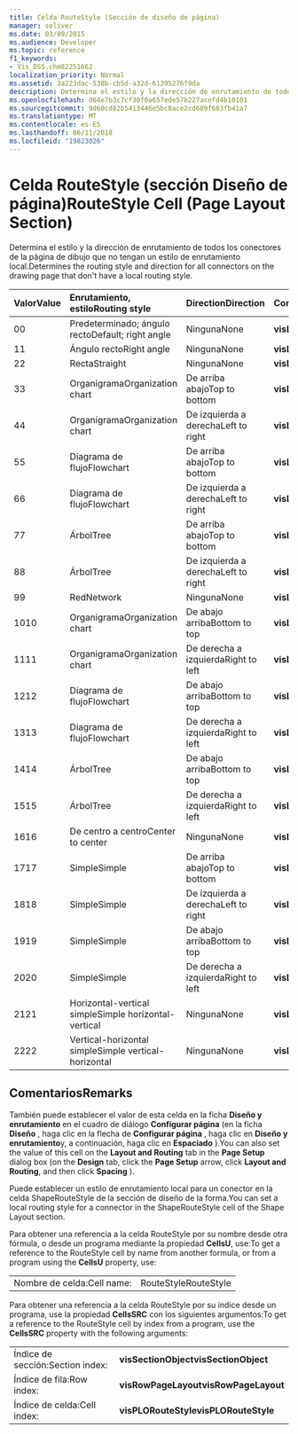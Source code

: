 ```yaml
---
title: Celda RouteStyle (Sección de diseño de página)
manager: soliver
ms.date: 03/09/2015
ms.audience: Developer
ms.topic: reference
f1_keywords:
- Vis_DSS.chm82251662
localization_priority: Normal
ms.assetid: 3a223dac-538b-cb5d-a32d-61395276f9da
description: Determina el estilo y la dirección de enrutamiento de todos los conectores de la página de dibujo que no tengan un estilo de enrutamiento local.
ms.openlocfilehash: d64e7b3c7cf30f0a657ede57b227acefd4b10101
ms.sourcegitcommit: 9d60cd82b5413446e5bc8ace2cd689f683fb41a7
ms.translationtype: MT
ms.contentlocale: es-ES
ms.lasthandoff: 06/11/2018
ms.locfileid: "19823026"
---
```

# <a name="routestyle-cell-page-layout-section"></a><span data-ttu-id="e13a3-103">Celda RouteStyle (sección Diseño de página)</span><span class="sxs-lookup"><span data-stu-id="e13a3-103">RouteStyle Cell (Page Layout Section)</span></span>

<span data-ttu-id="e13a3-104">Determina el estilo y la dirección de enrutamiento de todos los conectores de la página de dibujo que no tengan un estilo de enrutamiento local.</span><span class="sxs-lookup"><span data-stu-id="e13a3-104">Determines the routing style and direction for all connectors on the drawing page that don't have a local routing style.</span></span>
  
|<span data-ttu-id="e13a3-105">**Valor**</span><span class="sxs-lookup"><span data-stu-id="e13a3-105">**Value**</span></span>|<span data-ttu-id="e13a3-106">**Enrutamiento, estilo**</span><span class="sxs-lookup"><span data-stu-id="e13a3-106">**Routing style**</span></span>|<span data-ttu-id="e13a3-107">**Direction**</span><span class="sxs-lookup"><span data-stu-id="e13a3-107">**Direction**</span></span>|<span data-ttu-id="e13a3-108">**Constante de automatización**</span><span class="sxs-lookup"><span data-stu-id="e13a3-108">**Automation constant**</span></span>|
|:-----|:-----|:-----|:-----|
|<span data-ttu-id="e13a3-109">0</span><span class="sxs-lookup"><span data-stu-id="e13a3-109">0</span></span>  <br/> |<span data-ttu-id="e13a3-110">Predeterminado; ángulo recto</span><span class="sxs-lookup"><span data-stu-id="e13a3-110">Default; right angle</span></span>  <br/> |<span data-ttu-id="e13a3-111">Ninguna</span><span class="sxs-lookup"><span data-stu-id="e13a3-111">None</span></span>  <br/> |<span data-ttu-id="e13a3-112">**visLORouteDefault**</span><span class="sxs-lookup"><span data-stu-id="e13a3-112">**visLORouteDefault**</span></span> <br/> |
|<span data-ttu-id="e13a3-113">1</span><span class="sxs-lookup"><span data-stu-id="e13a3-113">1</span></span>  <br/> |<span data-ttu-id="e13a3-114">Ángulo recto</span><span class="sxs-lookup"><span data-stu-id="e13a3-114">Right angle</span></span>  <br/> |<span data-ttu-id="e13a3-115">Ninguna</span><span class="sxs-lookup"><span data-stu-id="e13a3-115">None</span></span>  <br/> |<span data-ttu-id="e13a3-116">**visLORouteRightAngle**</span><span class="sxs-lookup"><span data-stu-id="e13a3-116">**visLORouteRightAngle**</span></span> <br/> |
|<span data-ttu-id="e13a3-117">2</span><span class="sxs-lookup"><span data-stu-id="e13a3-117">2</span></span>  <br/> |<span data-ttu-id="e13a3-118">Recta</span><span class="sxs-lookup"><span data-stu-id="e13a3-118">Straight</span></span>  <br/> |<span data-ttu-id="e13a3-119">Ninguna</span><span class="sxs-lookup"><span data-stu-id="e13a3-119">None</span></span>  <br/> |<span data-ttu-id="e13a3-120">**visLORouteStraight**</span><span class="sxs-lookup"><span data-stu-id="e13a3-120">**visLORouteStraight**</span></span> <br/> |
|<span data-ttu-id="e13a3-121">3</span><span class="sxs-lookup"><span data-stu-id="e13a3-121">3</span></span>  <br/> |<span data-ttu-id="e13a3-122">Organigrama</span><span class="sxs-lookup"><span data-stu-id="e13a3-122">Organization chart</span></span>  <br/> |<span data-ttu-id="e13a3-123">De arriba abajo</span><span class="sxs-lookup"><span data-stu-id="e13a3-123">Top to bottom</span></span>  <br/> |<span data-ttu-id="e13a3-124">**visLORouteOrgChartNS**</span><span class="sxs-lookup"><span data-stu-id="e13a3-124">**visLORouteOrgChartNS**</span></span> <br/> |
|<span data-ttu-id="e13a3-125">4</span><span class="sxs-lookup"><span data-stu-id="e13a3-125">4</span></span>  <br/> |<span data-ttu-id="e13a3-126">Organigrama</span><span class="sxs-lookup"><span data-stu-id="e13a3-126">Organization chart</span></span>  <br/> |<span data-ttu-id="e13a3-127">De izquierda a derecha</span><span class="sxs-lookup"><span data-stu-id="e13a3-127">Left to right</span></span>  <br/> |<span data-ttu-id="e13a3-128">**visLORouteOrgChartWE**</span><span class="sxs-lookup"><span data-stu-id="e13a3-128">**visLORouteOrgChartWE**</span></span> <br/> |
|<span data-ttu-id="e13a3-129">5</span><span class="sxs-lookup"><span data-stu-id="e13a3-129">5</span></span>  <br/> |<span data-ttu-id="e13a3-130">Diagrama de flujo</span><span class="sxs-lookup"><span data-stu-id="e13a3-130">Flowchart</span></span>  <br/> |<span data-ttu-id="e13a3-131">De arriba abajo</span><span class="sxs-lookup"><span data-stu-id="e13a3-131">Top to bottom</span></span>  <br/> |<span data-ttu-id="e13a3-132">**visLORouteFlowchartNS**</span><span class="sxs-lookup"><span data-stu-id="e13a3-132">**visLORouteFlowchartNS**</span></span> <br/> |
|<span data-ttu-id="e13a3-133">6</span><span class="sxs-lookup"><span data-stu-id="e13a3-133">6</span></span>  <br/> |<span data-ttu-id="e13a3-134">Diagrama de flujo</span><span class="sxs-lookup"><span data-stu-id="e13a3-134">Flowchart</span></span>  <br/> |<span data-ttu-id="e13a3-135">De izquierda a derecha</span><span class="sxs-lookup"><span data-stu-id="e13a3-135">Left to right</span></span>  <br/> |<span data-ttu-id="e13a3-136">**visLORouteFlowchartWE**</span><span class="sxs-lookup"><span data-stu-id="e13a3-136">**visLORouteFlowchartWE**</span></span> <br/> |
|<span data-ttu-id="e13a3-137">7</span><span class="sxs-lookup"><span data-stu-id="e13a3-137">7</span></span>  <br/> |<span data-ttu-id="e13a3-138">Árbol</span><span class="sxs-lookup"><span data-stu-id="e13a3-138">Tree</span></span>  <br/> |<span data-ttu-id="e13a3-139">De arriba abajo</span><span class="sxs-lookup"><span data-stu-id="e13a3-139">Top to bottom</span></span>  <br/> |<span data-ttu-id="e13a3-140">**visLORouteTreeNS**</span><span class="sxs-lookup"><span data-stu-id="e13a3-140">**visLORouteTreeNS**</span></span> <br/> |
|<span data-ttu-id="e13a3-141">8</span><span class="sxs-lookup"><span data-stu-id="e13a3-141">8</span></span>  <br/> |<span data-ttu-id="e13a3-142">Árbol</span><span class="sxs-lookup"><span data-stu-id="e13a3-142">Tree</span></span>  <br/> |<span data-ttu-id="e13a3-143">De izquierda a derecha</span><span class="sxs-lookup"><span data-stu-id="e13a3-143">Left to right</span></span>  <br/> |<span data-ttu-id="e13a3-144">**visLORouteTreeWE**</span><span class="sxs-lookup"><span data-stu-id="e13a3-144">**visLORouteTreeWE**</span></span> <br/> |
|<span data-ttu-id="e13a3-145">9</span><span class="sxs-lookup"><span data-stu-id="e13a3-145">9</span></span>  <br/> |<span data-ttu-id="e13a3-146">Red</span><span class="sxs-lookup"><span data-stu-id="e13a3-146">Network</span></span>  <br/> |<span data-ttu-id="e13a3-147">Ninguna</span><span class="sxs-lookup"><span data-stu-id="e13a3-147">None</span></span>  <br/> |<span data-ttu-id="e13a3-148">**visLORouteNetwork**</span><span class="sxs-lookup"><span data-stu-id="e13a3-148">**visLORouteNetwork**</span></span> <br/> |
|<span data-ttu-id="e13a3-149">10</span><span class="sxs-lookup"><span data-stu-id="e13a3-149">10</span></span>  <br/> |<span data-ttu-id="e13a3-150">Organigrama</span><span class="sxs-lookup"><span data-stu-id="e13a3-150">Organization chart</span></span>  <br/> |<span data-ttu-id="e13a3-151">De abajo arriba</span><span class="sxs-lookup"><span data-stu-id="e13a3-151">Bottom to top</span></span>  <br/> |<span data-ttu-id="e13a3-152">**visLORouteOrgChartSN**</span><span class="sxs-lookup"><span data-stu-id="e13a3-152">**visLORouteOrgChartSN**</span></span> <br/> |
|<span data-ttu-id="e13a3-153">11</span><span class="sxs-lookup"><span data-stu-id="e13a3-153">11</span></span>  <br/> |<span data-ttu-id="e13a3-154">Organigrama</span><span class="sxs-lookup"><span data-stu-id="e13a3-154">Organization chart</span></span>  <br/> |<span data-ttu-id="e13a3-155">De derecha a izquierda</span><span class="sxs-lookup"><span data-stu-id="e13a3-155">Right to left</span></span>  <br/> |<span data-ttu-id="e13a3-156">**visLORouteOrgChartEW**</span><span class="sxs-lookup"><span data-stu-id="e13a3-156">**visLORouteOrgChartEW**</span></span> <br/> |
|<span data-ttu-id="e13a3-157">12</span><span class="sxs-lookup"><span data-stu-id="e13a3-157">12</span></span>  <br/> |<span data-ttu-id="e13a3-158">Diagrama de flujo</span><span class="sxs-lookup"><span data-stu-id="e13a3-158">Flowchart</span></span>  <br/> |<span data-ttu-id="e13a3-159">De abajo arriba</span><span class="sxs-lookup"><span data-stu-id="e13a3-159">Bottom to top</span></span>  <br/> |<span data-ttu-id="e13a3-160">**visLORouteFlowchartSN**</span><span class="sxs-lookup"><span data-stu-id="e13a3-160">**visLORouteFlowchartSN**</span></span> <br/> |
|<span data-ttu-id="e13a3-161">13</span><span class="sxs-lookup"><span data-stu-id="e13a3-161">13</span></span>  <br/> |<span data-ttu-id="e13a3-162">Diagrama de flujo</span><span class="sxs-lookup"><span data-stu-id="e13a3-162">Flowchart</span></span>  <br/> |<span data-ttu-id="e13a3-163">De derecha a izquierda</span><span class="sxs-lookup"><span data-stu-id="e13a3-163">Right to left</span></span>  <br/> |<span data-ttu-id="e13a3-164">**visLORouteFlowchartEW**</span><span class="sxs-lookup"><span data-stu-id="e13a3-164">**visLORouteFlowchartEW**</span></span> <br/> |
|<span data-ttu-id="e13a3-165">14</span><span class="sxs-lookup"><span data-stu-id="e13a3-165">14</span></span>  <br/> |<span data-ttu-id="e13a3-166">Árbol</span><span class="sxs-lookup"><span data-stu-id="e13a3-166">Tree</span></span>  <br/> |<span data-ttu-id="e13a3-167">De abajo arriba</span><span class="sxs-lookup"><span data-stu-id="e13a3-167">Bottom to top</span></span>  <br/> |<span data-ttu-id="e13a3-168">**visLORouteTreeSN**</span><span class="sxs-lookup"><span data-stu-id="e13a3-168">**visLORouteTreeSN**</span></span> <br/> |
|<span data-ttu-id="e13a3-169">15</span><span class="sxs-lookup"><span data-stu-id="e13a3-169">15</span></span>  <br/> |<span data-ttu-id="e13a3-170">Árbol</span><span class="sxs-lookup"><span data-stu-id="e13a3-170">Tree</span></span>  <br/> |<span data-ttu-id="e13a3-171">De derecha a izquierda</span><span class="sxs-lookup"><span data-stu-id="e13a3-171">Right to left</span></span>  <br/> |<span data-ttu-id="e13a3-172">**visLORouteTreeEW**</span><span class="sxs-lookup"><span data-stu-id="e13a3-172">**visLORouteTreeEW**</span></span> <br/> |
|<span data-ttu-id="e13a3-173">16</span><span class="sxs-lookup"><span data-stu-id="e13a3-173">16</span></span>  <br/> |<span data-ttu-id="e13a3-174">De centro a centro</span><span class="sxs-lookup"><span data-stu-id="e13a3-174">Center to center</span></span>  <br/> |<span data-ttu-id="e13a3-175">Ninguna</span><span class="sxs-lookup"><span data-stu-id="e13a3-175">None</span></span>  <br/> |<span data-ttu-id="e13a3-176">**visLORouteCenterToCenter**</span><span class="sxs-lookup"><span data-stu-id="e13a3-176">**visLORouteCenterToCenter**</span></span> <br/> |
|<span data-ttu-id="e13a3-177">17</span><span class="sxs-lookup"><span data-stu-id="e13a3-177">17</span></span>  <br/> |<span data-ttu-id="e13a3-178">Simple</span><span class="sxs-lookup"><span data-stu-id="e13a3-178">Simple</span></span>  <br/> |<span data-ttu-id="e13a3-179">De arriba abajo</span><span class="sxs-lookup"><span data-stu-id="e13a3-179">Top to bottom</span></span>  <br/> |<span data-ttu-id="e13a3-180">**visLORouteSimpleNS**</span><span class="sxs-lookup"><span data-stu-id="e13a3-180">**visLORouteSimpleNS**</span></span> <br/> |
|<span data-ttu-id="e13a3-181">18</span><span class="sxs-lookup"><span data-stu-id="e13a3-181">18</span></span>  <br/> |<span data-ttu-id="e13a3-182">Simple</span><span class="sxs-lookup"><span data-stu-id="e13a3-182">Simple</span></span>  <br/> |<span data-ttu-id="e13a3-183">De izquierda a derecha</span><span class="sxs-lookup"><span data-stu-id="e13a3-183">Left to right</span></span>  <br/> |<span data-ttu-id="e13a3-184">**visLORouteSimpleWE**</span><span class="sxs-lookup"><span data-stu-id="e13a3-184">**visLORouteSimpleWE**</span></span> <br/> |
|<span data-ttu-id="e13a3-185">19</span><span class="sxs-lookup"><span data-stu-id="e13a3-185">19</span></span>  <br/> |<span data-ttu-id="e13a3-186">Simple</span><span class="sxs-lookup"><span data-stu-id="e13a3-186">Simple</span></span>  <br/> |<span data-ttu-id="e13a3-187">De abajo arriba</span><span class="sxs-lookup"><span data-stu-id="e13a3-187">Bottom to top</span></span>  <br/> |<span data-ttu-id="e13a3-188">**visLORouteSimpleSN**</span><span class="sxs-lookup"><span data-stu-id="e13a3-188">**visLORouteSimpleSN**</span></span> <br/> |
|<span data-ttu-id="e13a3-189">20</span><span class="sxs-lookup"><span data-stu-id="e13a3-189">20</span></span>  <br/> |<span data-ttu-id="e13a3-190">Simple</span><span class="sxs-lookup"><span data-stu-id="e13a3-190">Simple</span></span>  <br/> |<span data-ttu-id="e13a3-191">De derecha a izquierda</span><span class="sxs-lookup"><span data-stu-id="e13a3-191">Right to left</span></span>  <br/> |<span data-ttu-id="e13a3-192">**visLORouteSimpleEW**</span><span class="sxs-lookup"><span data-stu-id="e13a3-192">**visLORouteSimpleEW**</span></span> <br/> |
|<span data-ttu-id="e13a3-193">21</span><span class="sxs-lookup"><span data-stu-id="e13a3-193">21</span></span>  <br/> |<span data-ttu-id="e13a3-194">Horizontal-vertical simple</span><span class="sxs-lookup"><span data-stu-id="e13a3-194">Simple horizontal-vertical</span></span>  <br/> |<span data-ttu-id="e13a3-195">Ninguna</span><span class="sxs-lookup"><span data-stu-id="e13a3-195">None</span></span>  <br/> |<span data-ttu-id="e13a3-196">**visLORouteSimpleHV**</span><span class="sxs-lookup"><span data-stu-id="e13a3-196">**visLORouteSimpleHV**</span></span> <br/> |
|<span data-ttu-id="e13a3-197">22</span><span class="sxs-lookup"><span data-stu-id="e13a3-197">22</span></span>  <br/> |<span data-ttu-id="e13a3-198">Vertical-horizontal simple</span><span class="sxs-lookup"><span data-stu-id="e13a3-198">Simple vertical-horizontal</span></span>  <br/> |<span data-ttu-id="e13a3-199">Ninguna</span><span class="sxs-lookup"><span data-stu-id="e13a3-199">None</span></span>  <br/> |<span data-ttu-id="e13a3-200">**visLORouteSimpleVH**</span><span class="sxs-lookup"><span data-stu-id="e13a3-200">**visLORouteSimpleVH**</span></span> <br/> |
   
## <a name="remarks"></a><span data-ttu-id="e13a3-201">Comentarios</span><span class="sxs-lookup"><span data-stu-id="e13a3-201">Remarks</span></span>

<span data-ttu-id="e13a3-202">También puede establecer el valor de esta celda en la ficha **Diseño y enrutamiento** en el cuadro de diálogo **Configurar página** (en la ficha **Diseño** , haga clic en la flecha de **Configurar página** , haga clic en **Diseño y enrutamiento**y, a continuación, haga clic en **Espaciado** ).</span><span class="sxs-lookup"><span data-stu-id="e13a3-202">You can also set the value of this cell on the **Layout and Routing** tab in the **Page Setup** dialog box (on the **Design** tab, click the **Page Setup** arrow, click **Layout and Routing**, and then click **Spacing** ).</span></span> 
  
<span data-ttu-id="e13a3-203">Puede establecer un estilo de enrutamiento local para un conector en la celda ShapeRouteStyle de la sección de diseño de la forma.</span><span class="sxs-lookup"><span data-stu-id="e13a3-203">You can set a local routing style for a connector in the ShapeRouteStyle cell of the Shape Layout section.</span></span> 
  
<span data-ttu-id="e13a3-204">Para obtener una referencia a la celda RouteStyle por su nombre desde otra fórmula, o desde un programa mediante la propiedad **CellsU**, use:</span><span class="sxs-lookup"><span data-stu-id="e13a3-204">To get a reference to the RouteStyle cell by name from another formula, or from a program using the **CellsU** property, use:</span></span> 
  
|||
|:-----|:-----|
|<span data-ttu-id="e13a3-205">Nombre de celda:</span><span class="sxs-lookup"><span data-stu-id="e13a3-205">Cell name:</span></span>  <br/> |<span data-ttu-id="e13a3-206">RouteStyle</span><span class="sxs-lookup"><span data-stu-id="e13a3-206">RouteStyle</span></span>  <br/> |
   
<span data-ttu-id="e13a3-207">Para obtener una referencia a la celda RouteStyle por su índice desde un programa, use la propiedad **CellsSRC** con los siguientes argumentos:</span><span class="sxs-lookup"><span data-stu-id="e13a3-207">To get a reference to the RouteStyle cell by index from a program, use the **CellsSRC** property with the following arguments:</span></span> 
  
|||
|:-----|:-----|
|<span data-ttu-id="e13a3-208">Índice de sección:</span><span class="sxs-lookup"><span data-stu-id="e13a3-208">Section index:</span></span>  <br/> |<span data-ttu-id="e13a3-209">**visSectionObject**</span><span class="sxs-lookup"><span data-stu-id="e13a3-209">**visSectionObject**</span></span> <br/> |
|<span data-ttu-id="e13a3-210">Índice de fila:</span><span class="sxs-lookup"><span data-stu-id="e13a3-210">Row index:</span></span>  <br/> |<span data-ttu-id="e13a3-211">**visRowPageLayout**</span><span class="sxs-lookup"><span data-stu-id="e13a3-211">**visRowPageLayout**</span></span> <br/> |
|<span data-ttu-id="e13a3-212">Índice de celda:</span><span class="sxs-lookup"><span data-stu-id="e13a3-212">Cell index:</span></span>  <br/> |<span data-ttu-id="e13a3-213">**visPLORouteStyle**</span><span class="sxs-lookup"><span data-stu-id="e13a3-213">**visPLORouteStyle**</span></span> <br/> |
   

